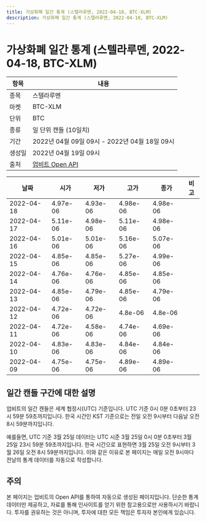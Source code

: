```yaml
---
title: 가상화폐 일간 통계 (스텔라루멘, 2022-04-18, BTC-XLM)
description: 가상화폐 일간 통계 (스텔라루멘, 2022-04-18, BTC-XLM)
---
```



가상화폐 일간 통계 (스텔라루멘, 2022-04-18, BTC-XLM)
===

|항목|내용|
|--|--|
|종목|스텔라루멘|
|마켓|BTC-XLM|
|단위|BTC|
|종류|일 단위 캔들 (10일치)|
|기간|2022년 04월 09일 09시 - 2022년 04월 18일 09시|
|생성일|2022년 04월 19일 09시|
|출처|[업비트 Open API](https://docs.upbit.com)|


|날짜|시가|저가|고가|종가|비고|
|--|--|--|--|--|--|
|2022-04-18|4.97e-06|4.93e-06|4.98e-06|4.98e-06|    |
|2022-04-17|5.11e-06|4.98e-06|5.11e-06|4.98e-06|    |
|2022-04-16|5.01e-06|5.01e-06|5.16e-06|5.07e-06|    |
|2022-04-15|4.85e-06|4.85e-06|5.27e-06|4.99e-06|    |
|2022-04-14|4.76e-06|4.76e-06|4.85e-06|4.85e-06|    |
|2022-04-13|4.85e-06|4.79e-06|4.85e-06|4.79e-06|    |
|2022-04-12|4.72e-06|4.72e-06|4.8e-06|4.8e-06|    |
|2022-04-11|4.72e-06|4.58e-06|4.74e-06|4.69e-06|    |
|2022-04-10|4.83e-06|4.83e-06|4.84e-06|4.84e-06|    |
|2022-04-09|4.75e-06|4.75e-06|4.89e-06|4.89e-06|    |


일간 캔들 구간에 대한 설명
---


업비트의 일간 캔들은 세계 협정시(UTC) 기준입니다. 
UTC 기준 0시 0분 0초부터 23시 59분 59초까지입니다. 
한국 시간인 KST 기준으로는 전일 오전 9시부터 다음날 오전 8시 59분까지입니다. 


예를들면, UTC 기준 3월 25일 데이터는 UTC 시준 3월 25일 0시 0분 0초부터 3월 25일 23시 59분 59초까지입니다. 
한국 시간으로 표현하면 3월 25일 오전 9시부터 3월 26일 오전 8시 59분까지입니다. 
이와 같은 이유로 본 페이지는 매일 오전 9시마다 전날의 통계 데이터를 자동으로 작성합니다. 


주의
---


본 페이지는 업비트의 Open API를 통하여 자동으로 생성된 페이지입니다. 
단순한 통계 데이터만 제공하고, 자료를 통해 인사이트를 얻기 위한 참고용으로만 사용하시기 바랍니다. 
투자를 권유하는 것은 아니며, 투자에 대한 모든 책임은 투자자 본인에게 있습니다. 
